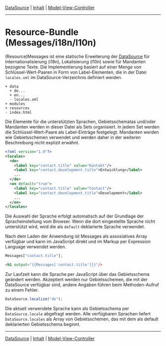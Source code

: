 [DataSource](datasource.md) | [Inhalt](README.md#resource-bundle-i18nl10n) | [Model-View-Controller](mvc.md)
- - -

# Resource-Bundle (Messages/i18n/l10n)

(Resource)Messages ist eine statische Erweiterung der
[DataSource](datasource.md) f&uuml;r Internationalisierung (i18n), Lokalisierung
(l10n) sowie f&uuml;r Mandanten bezogene Texte. Die Implementierung basiert auf
einer Menge von Schl&uuml;ssel-Wert-Paaren in Form von Label-Elementen, die in
der Datei `locales.xml` im DataSource-Verzeichnis definiert werden.

```
+ data
  + de...
  + en...
  - locales.xml
+ modules
+ resources
- index.html
```

Die Elemente f&uuml;r die unterst&uuml;tzten Sprachen, Gebietsschematas und/oder
Mandanten werden in dieser Datei als Sets organisiert. In jedem Set werden die
Schl&uuml;ssel-Wert-Paare als Label-Eintr&auml;ge festgelegt. Mandanten werden
wie Gebietsschemen verwendet und werden daher in der weiteren Beschreibung nicht
explizit erw&auml;hnt.

```xml
<?xml version="1.0"?>
<locales>
  <de>
    <label key="contact.title" value="Kontakt"/>
    <label key="contact.development.title">Entwicklung</label>
    ...
  </de>
  <en default="true">
    <label key="contact.title" value="Contact"/>
    <label key="contact.development.title">Development</label>
    ...
  </en>
</locales>
```

Die Auswahl der Sprache erfolgt automatisch auf der Grundlage der 
Spracheinstellung vom Browser. Wenn die dort eingestellte Sprache nicht
unterst&uuml;tzt wird, wird die als `default` deklarierte Sprache verwendet.

Nach dem Laden der Anwendung ist Messages als assosiatives Array verf&uuml;gbar
und kann im JavaScript direkt und im Markup per Expression Language verwendet
werden.

```javascript
Messages["contact.title"];
```

```html
<h1 output="{{Messages['contact.title']}}"/>
```

Zur Laufzeit kann die Sprache per JavaScript &uuml;ber das Gebietsschema
ge&auml;ndert werden. Akzeptiert werden nur Gebietsschemen, die mit der
DataSource verf&uuml;gbar sind, andere Angaben f&uuml;hren beim Methoden-Aufruf
zu einem Fehler.

```javascript
DataSource.localize("de");
```

Die aktuell verwendete Sprache kann als Gebietsschema per `DataSource.locale`
abgefragt werden. Alle verf&uuml;gbaren Sprachen liefert `DataSource.locales`
als Array von Gebietsschemen, das mit dem als default deklarierten Gebietsschema
beginnt.


- - -

[DataSource](datasource.md) | [Inhalt](README.md#resource-bundle) | [Model-View-Controller](mvc.md)

